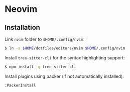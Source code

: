 # Neovim

## Installation

Link `nvim` folder to `$HOME/.config/nvim`:

```bash
$ ln -s $HOME/dotfiles/editors/nvim $HOME/.config/nvim
```

Install `tree-sitter-cli` for the syntax highlighting support:

```bash
$ npm install -g tree-sitter-cli
```

Install plugins using packer (if not automatically installed):

```vim
:PackerInstall
```

